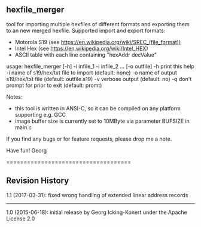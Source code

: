 hexfile_merger
-------------------

tool for importing multiple hexfiles of different formats and exporting them to an new merged hexfile. Supported import and export formats: 
  - Motorola S19 (see https://en.wikipedia.org/wiki/SREC_(file_format))
  - Intel Hex (see https://en.wikipedia.org/wiki/Intel_HEX)
  - ASCII table with each line containing "hexAddr  decValue"

usage: hexfile_merger [-h] -i infile_1 -i infile_2 ... [-o outfile]
   -h    print this help
   -i    name of s19/hex/txt file to import (default: none)
   -o    name of output s19/hex/txt file (default: outfile.s19)
   -v    verbose output (default: no)
   -q    don't prompt for <return> prior to exit (default: promt)

Notes:
  - this tool is written in ANSI-C, so it can be compiled on any platform supporting e.g. GCC
  - image buffer size is currently set to 10MByte via parameter BUFSIZE in main.c

If you find any bugs or for feature requests, please drop me a note.

Have fun!
Georg

====================================

Revision History
----------------

1.1 (2017-03-31): fixed wrong handling of extended linear address records

----------------

1.0 (2015-06-18): initial release by Georg Icking-Konert under the Apache License 2.0
